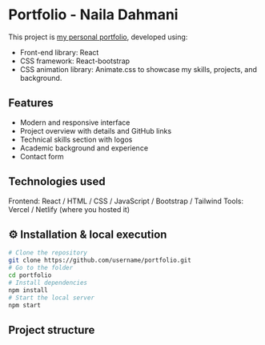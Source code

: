 # Portfolio - Naila Dahmani

This project is [my personal portfolio](https://mon-site.com), developed using:
- Front-end library: React
- CSS framework: React-bootstrap
- CSS animation library: Animate.css
to showcase my skills, projects, and background.

## Features

- Modern and responsive interface
- Project overview with details and GitHub links
- Technical skills section with logos
- Academic background and experience
- Contact form

## Technologies used

Frontend: React / HTML / CSS / JavaScript / Bootstrap / Tailwind 
Tools: Vercel / Netlify (where you hosted it)


## ⚙️ Installation & local execution
```bash
# Clone the repository
git clone https://github.com/username/portfolio.git
# Go to the folder
cd portfolio
# Install dependencies
npm install
# Start the local server
npm start
```

## Project structure 